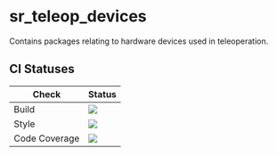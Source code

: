 # sr_teleop_devices

Contains packages relating to hardware devices used in teleoperation.

## CI Statuses

Check | Status
---|---
Build|[<img src="https://codebuild.eu-west-2.amazonaws.com/badges?uuid=eyJlbmNyeXB0ZWREYXRhIjoiK3JiMENMb1h5cjRUMkRFZnlMVUd5OFFRbnljVXR0dzV5UlRSSmYwaW9OWE9TVHBUbkdDb2FESVVrQ0MyRDRqY3M2N3QzekZ5NXFRZFc3WVRBNWRWQTJjPSIsIml2UGFyYW1ldGVyU3BlYyI6Ik1NVHFjR3dEbnN5RjEwMVkiLCJtYXRlcmlhbFNldFNlcmlhbCI6MX0%3D&branch=melodic-devel"/>](https://eu-west-2.console.aws.amazon.com/codesuite/codebuild/projects/auto_sr_teleop_devices_melodic-devel_install_check/)
Style|[<img src="https://codebuild.eu-west-2.amazonaws.com/badges?uuid=eyJlbmNyeXB0ZWREYXRhIjoiTGpEdERwd2NKY1hRcU5qeW1Ea0tJVEJlY2VMUmFvMXo4LzZWcVVvTDBDYXdaSzBha3JnY1liZFhIdTFmWEcxNjJnNEQ3a0ZkbTdoRFBZTVI4dVFLM2RJPSIsIml2UGFyYW1ldGVyU3BlYyI6IkVTbUtnekFIazEybTVNSDQiLCJtYXRlcmlhbFNldFNlcmlhbCI6MX0%3D&branch=melodic-devel"/>](https://eu-west-2.console.aws.amazon.com/codesuite/codebuild/projects/auto_sr_teleop_devices_melodic-devel_style_check/)
Code Coverage|[<img src="https://codebuild.eu-west-2.amazonaws.com/badges?uuid=eyJlbmNyeXB0ZWREYXRhIjoiRi9JRENKeitQMzN3RzZjSFBOS0JSOUJia3pVcEVkRkx0bnYxZWxzd01ISlo2SFYySG4yVzlkVks1TS8rYWs5UkhzR2FoZ2lJQ2tpVlFobS9qNFJ3dWlRPSIsIml2UGFyYW1ldGVyU3BlYyI6IkFkck93b2cxTmhwVkhhWmsiLCJtYXRlcmlhbFNldFNlcmlhbCI6MX0%3D&branch=melodic-devel"/>](https://eu-west-2.console.aws.amazon.com/codesuite/codebuild/projects/auto_sr_teleop_devices_melodic-devel_code_coverage/)

